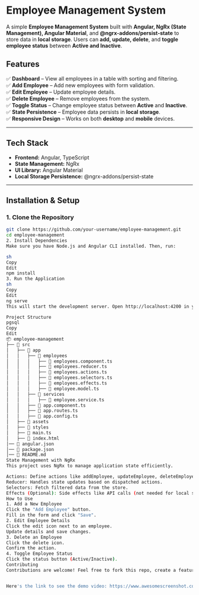 # Employee Management System  

A simple **Employee Management System** built with **Angular, NgRx (State Management), Angular Material**, and **@ngrx-addons/persist-state** to store data in **local storage**. Users can **add, update, delete**, and **toggle employee status** between **Active and Inactive**.  

## Features  
✅ **Dashboard** – View all employees in a table with sorting and filtering.  
✅ **Add Employee** – Add new employees with form validation.  
✅ **Edit Employee** – Update employee details.  
✅ **Delete Employee** – Remove employees from the system.  
✅ **Toggle Status** – Change employee status between **Active** and **Inactive**.  
✅ **State Persistence** – Employee data persists in **local storage**.  
✅ **Responsive Design** – Works on both **desktop** and **mobile** devices.  

---

## Tech Stack  

- **Frontend:** Angular, TypeScript  
- **State Management:** NgRx  
- **UI Library:** Angular Material  
- **Local Storage Persistence:** @ngrx-addons/persist-state  

---

## Installation & Setup  

### 1. Clone the Repository  
```sh
git clone https://github.com/your-username/employee-management.git
cd employee-management
2. Install Dependencies
Make sure you have Node.js and Angular CLI installed. Then, run:

sh
Copy
Edit
npm install
3. Run the Application
sh
Copy
Edit
ng serve
This will start the development server. Open http://localhost:4200 in your browser.

Project Structure
pgsql
Copy
Edit
📦 employee-management
├── 📂 src
│   ├── 📂 app
│   │   ├── 📂 employees
│   │   │   ├── 📜 employees.component.ts
│   │   │   ├── 📜 employees.reducer.ts
│   │   │   ├── 📜 employees.actions.ts
│   │   │   ├── 📜 employees.selectors.ts
│   │   │   ├── 📜 employees.effects.ts
│   │   │   ├── 📜 employee.model.ts
│   │   ├── 📂 services
│   │   │   ├── 📜 employee.service.ts
│   │   ├── 📜 app.component.ts
│   │   ├── 📜 app.routes.ts
│   │   ├── 📜 app.config.ts
│   ├── 📂 assets
│   ├── 📂 styles
│   ├── 📜 main.ts
│   ├── 📜 index.html
│── 📜 angular.json
│── 📜 package.json
│── 📜 README.md
State Management with NgRx
This project uses NgRx to manage application state efficiently.

Actions: Define actions like addEmployee, updateEmployee, deleteEmployee, and toggleStatus.
Reducer: Handles state updates based on dispatched actions.
Selectors: Fetch filtered data from the store.
Effects (Optional): Side effects like API calls (not needed for local storage).
How to Use
1. Add a New Employee
Click the "Add Employee" button.
Fill in the form and click "Save".
2. Edit Employee Details
Click the edit icon next to an employee.
Update details and save changes.
3. Delete an Employee
Click the delete icon.
Confirm the action.
4. Toggle Employee Status
Click the status button (Active/Inactive).
Contributing
Contributions are welcome! Feel free to fork this repo, create a feature branch, and submit a pull request. 🚀


Here's the link to see the demo video: https://www.awesomescreenshot.com/video/37886789?key=cf39412fd1905217c5d634dc324f80bf